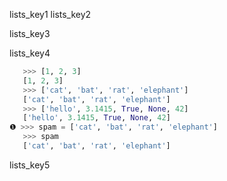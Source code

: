 lists_key1
lists_key2


lists_key3


lists_key4


```python
   >>> [1, 2, 3]
   [1, 2, 3]
   >>> ['cat', 'bat', 'rat', 'elephant']
   ['cat', 'bat', 'rat', 'elephant']
   >>> ['hello', 3.1415, True, None, 42]
   ['hello', 3.1415, True, None, 42]
❶ >>> spam = ['cat', 'bat', 'rat', 'elephant']
   >>> spam
   ['cat', 'bat', 'rat', 'elephant']
```
lists_key5
